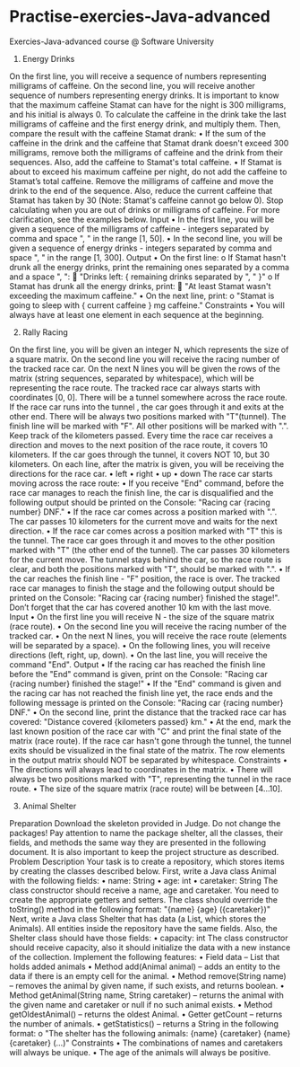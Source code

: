 # Practise-exercies-Java-advanced
Exercies-Java-advanced course @ Software University

1.	Energy Drinks

On the first line, you will receive a sequence of numbers representing milligrams of caffeinе. On the second line, you will receive another sequence of numbers representing energy drinks. It is important to know that the maximum caffeine Stamat can have for the night is 300 milligrams, and his initial is always 0.
To calculate the caffeine in the drink take the last milligrams of caffeinе and the first energy drink, and multiply them. Then, compare the result with the caffeine Stamat drank:
•	If the sum of the caffeine in the drink and the caffeine that Stamat drank doesn't exceed 300 milligrams, remove both the milligrams of caffeinе and the drink from their sequences. Also, add the caffeine to Stamat's total caffeine.
•	If Stamat is about to exceed his maximum caffeine per night, do not add the caffeine to Stamat’s total caffeine. Remove the milligrams of caffeinе and move the drink to the end of the sequence. Also, reduce the current caffeine that Stamat has taken by 30 (Note: Stamat's caffeine cannot go below 0).
Stop calculating when you are out of drinks or milligrams of caffeine.
For more clarification, see the examples below.
Input
•	In the first line, you will be given a sequence of the milligrams of caffeinе - integers separated by comma and space ", " in the range [1, 50].
•	In the second line, you will be given a sequence of energy drinks - integers separated by comma and space ", " in the range [1, 300].
Output
•	On the first line:
o	If Stamat hasn't drunk all the energy drinks, print the remaining ones separated by a comma and a space ", ": 
	"Drinks left: { remaining drinks separated by ", " }"
o	If Stamat has drunk all the energy drinks, print:
	"At least Stamat wasn't exceeding the maximum caffeine."
•	On the next line, print:
o	"Stamat is going to sleep with { current caffeine } mg caffeine."
Constraints
•	You will always have at least one element in each sequence at the beginning.



2. Rally Racing


On the first line, you will be given an integer N, which represents the size of a square matrix. On the second line you will receive the racing number of the tracked race car.
On the next N lines you will be given the rows of  the matrix (string sequences, separated by whitespace), which will be representing the race route. The tracked race car always starts with coordinates [0, 0]. Thеre will be a tunnel somewhere across the race route. If the race car runs into the tunnel , the car goes through it and exits at the other end. There will be always two positions marked with "T"(tunnel). The finish line will be marked with "F". All other positions will be marked with ".".
Keep track of the kilometers passed. Every time the race car receives a direction and moves to the next position of the race route, it covers 10 kilometers. If the car goes through the tunnel, it covers NOT 10, but 30 kilometers.
On each line, after the matrix is given, you will be receiving the directions for the race car.
•	left
•	right
•	up
•	down
The race car starts moving across the race route:
•	If you receive "End" command, before the race car manages to reach the finish line, the car is disqualified and the following output should be printed on the Console: "Racing car {racing number} DNF."
•	If the race car comes across a position marked with ".". The car passes 10 kilometers for the current move and waits for the next direction.
•	If the race car comes across a position marked with "T" this is the tunnel. The race car goes through it and moves to the other position marked with  "T" (the other end of the tunnel). The car passes 30 kilometers for the current move. The tunnel stays behind the car, so the race route is clear, and both the positions marked with "T", should be marked with ".".
•	If the car reaches the finish line - "F" position, the race is over. The tracked race car manages to finish the stage and the following output should be printed on the Console: "Racing car {racing number} finished the stage!". Don’t forget that the car has covered another 10 km with the last move.
Input
•	On the first line you will receive N - the size of the square matrix (race route).
•	On the second line you will receive the racing number of the tracked car.
•	On the next N lines, you will receive the race route (elements will be separated by a space).
•	On the following lines, you will receive directions (left, right, up, down).
•	On the last line, you will receive the command "End".
Output
•	If the racing car has reached the finish line before the "End" command is given, print on the Console: "Racing car {racing number} finished the stage!"
•	If the "End" command is given and the racing car has not reached the finish line yet, the race ends and the following message is printed on the Console: "Racing car {racing number} DNF."
•	On the second line, print the distance that the tracked race car has covered: "Distance covered {kilometers passed} km." 
•	At the end, mark the last known position of the race car with "C" and print the final state of the matrix (race route). If the race car hasn't gone through the tunnel, the tunnel exits should be visualized in the final state of the matrix. The row elements in the output matrix should NOT be separated by whitespace.
Constraints
•	The directions will always lead to coordinates in the matrix.
•	There will always be two positions marked with "T", representing the tunnel in the race route.
•	The size of the square matrix (race route) will be between [4…10].

3. Animal Shelter

Preparation
Download the skeleton provided in Judge. Do not change the packages!
Pay attention to name the package shelter, all the classes, their fields, and methods the same way they are presented in the following document. It is also important to keep the project structure as described.
Problem Description
Your task is to create a repository, which stores items by creating the classes described below.
First, write a Java class Animal with the following fields:
•	name: String
•	age: int
•	caretaker: String
The class constructor should receive a name, age and caretaker.  You need to create the appropriate getters and setters. The class should override the toString() method in the following format:
"{name} {age} ({caretaker})"
Next, write a Java class Shelter that has data (a List, which stores the Animals). All entities inside the repository have the same fields. Also, the Shelter class should have those fields:
•	capacity: int
The class constructor should receive capacity, also it should initialize the data with a new instance of the collection. Implement the following features:
•	Field data – List that holds added animals
•	Method add(Animal animal) – adds an entity to the data if there is an empty cell for the animal.
•	Method remove(String name) – removes the animal by given name, if such exists, and returns boolean.
•	Method getAnimal(String name, String caretaker) – returns the animal with the given name and caretaker or null if no such animal exists.
•	Method getOldestAnimal() – returns the oldest Animal.
•	Getter getCount – returns the number of animals.
•	getStatistics() – returns a String in the following format:
o	"The shelter has the following animals:
{name} {caretaker}
{name} {caretaker} 
   (…)"
Constraints
•	The combinations of names and caretakers will always be unique.
•	The age of the animals will always be positive.


